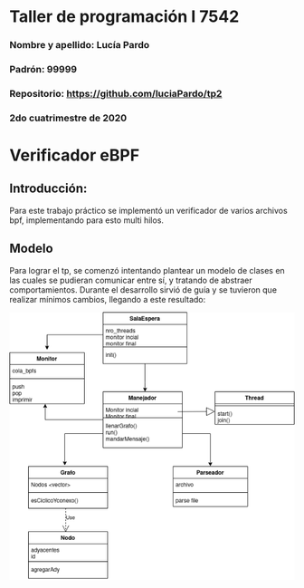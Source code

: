 # Taller de programación I 7542

### Nombre y apellido: Lucía Pardo

### Padrón: 99999

### Repositorio: https://github.com/luciaPardo/tp2

### 2do cuatrimestre de 2020

# Verificador eBPF

## Introducción: 
Para este trabajo práctico se implementó un verificador de varios archivos bpf, implementando para esto multi hilos. 

## Modelo

Para lograr el tp, se comenzó intentando plantear un modelo de clases en las cuales se pudieran comunicar entre sí, y tratando de abstraer comportamientos. Durante el desarrollo sirvió de guía y se tuvieron que realizar mínimos cambios, llegando a este resultado:


![Diagrama clases](Diagramaclases.png)



